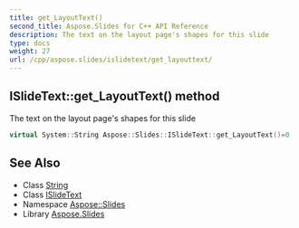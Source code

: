 ```yaml
---
title: get_LayoutText()
second_title: Aspose.Slides for C++ API Reference
description: The text on the layout page's shapes for this slide
type: docs
weight: 27
url: /cpp/aspose.slides/islidetext/get_layouttext/
---
```

## ISlideText::get_LayoutText() method


The text on the layout page's shapes for this slide

```cpp
virtual System::String Aspose::Slides::ISlideText::get_LayoutText()=0
```

## See Also

* Class [String](../../system/string/)
* Class [ISlideText](./)
* Namespace [Aspose::Slides](../)
* Library [Aspose.Slides](../../)